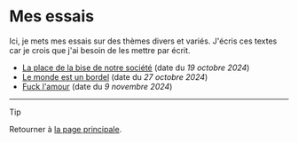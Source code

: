 # Mes essais

Ici, je mets mes essais sur des thèmes divers et variés. J'écris ces textes car je crois que j'ai besoin de les mettre par écrit.


- [La place de la bise de notre société](2024-10-19_bise.md) (date du *19 octobre 2024*)
- [Le monde est un bordel](2024-10-27_le-monde-est-un-bordel.md) (date du *27 octobre 2024*)
- [Fuck l'amour](2024-11-09_fuck-lamour.md) (date du *9 novembre 2024*)


<!--
- [Model](20xx-mm-dd_model.md) (date du *[**???**]*)
-->


---

> [!TIP]  
> Retourner à [la page principale](../README.md).
